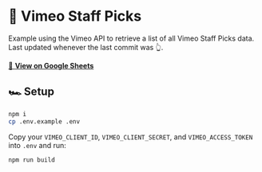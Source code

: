 # 🎥 Vimeo Staff Picks

Example using the Vimeo API to retrieve a list of all Vimeo Staff Picks data. Last updated whenever the last commit was 👆.

[📓 **View on Google Sheets**][gsheet]

## 🏎️ Setup

```bash
npm i
cp .env.example .env
```

Copy your `VIMEO_CLIENT_ID`, `VIMEO_CLIENT_SECRET`, and `VIMEO_ACCESS_TOKEN` into `.env` and run:

```bash
npm run build
```

[gsheet]: https://docs.google.com/spreadsheets/d/1yKmEc0EgQpw7aQAFfQEjSyecu4gteIGTR9E3d9YBzeM/edit#gid=0
